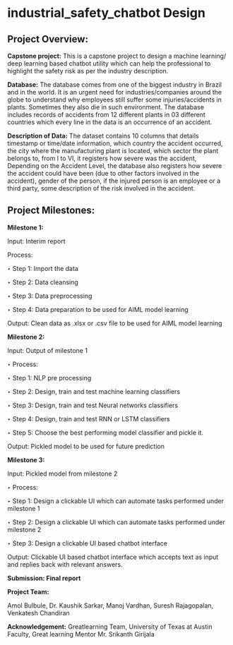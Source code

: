 # industrial_safety_chatbot Design
## Project Overview:

**Capstone project:**
This is a capstone project to design a machine learning/ deep learning based chatbot utility which can help the professional to highlight the safety risk as per the industry description.


**Database:** The database comes from one of the biggest industry in Brazil and in the world. It is an urgent need for industries/companies around the
globe to understand why employees still suffer some injuries/accidents in plants. Sometimes they also die in such environment. The database includes records of accidents from 12 different plants in 03 different countries which every line in the data is an
occurrence of an accident.


**Description of Data:** The dataset contains 10 columns that details  timestamp or time/date information, which country the accident occurred, the city where the manufacturing plant is located, which sector the plant belongs to, from I to VI, it registers how severe was the accident,  Depending on the Accident Level, the database also registers how severe the accident could have been (due to other factors involved in the accident), gender of the person, if the injured person is an employee or a third party, some description of the risk involved in the accident.

## Project Milestones:


**Milestone 1:**


Input: Interim report


Process:


‣ Step 1: Import the data


‣ Step 2: Data cleansing


‣ Step 3: Data preprocessing


‣ Step 4: Data preparation to be used for AIML model learning


Output: Clean data as .xlsx or .csv file to be used for AIML model learning


**Milestone 2:**


Input: Output of milestone 1


‣ Process:


‣ Step 1: NLP pre processing


‣ Step 2: Design, train and test machine learning classifiers


‣ Step 3: Design, train and test Neural networks classifiers


‣ Step 4: Design, train and test RNN or LSTM classifiers


‣ Step 5: Choose the best performing model classifier and pickle it.


Output: Pickled model to be used for future prediction


**Milestone 3:**


Input: Pickled model from milestone 2


‣ Process:


‣ Step 1: Design a clickable UI which can automate tasks performed under milestone 1


‣ Step 2: Design a clickable UI which can automate tasks performed under milestone 2


‣ Step 3: Design a clickable UI based chatbot interface


Output: Clickable UI based chatbot interface which accepts text as input and replies back with relevant answers.


**Submission: Final report**


**Project Team:**

Amol Bulbule,
Dr. Kaushik Sarkar,
Manoj Vardhan,
Suresh Rajagopalan,
Venkatesh Chandiran


**Acknowledgement:**
Greatlearning Team,
University of Texas at Austin Faculty,
Great learning Mentor Mr. Srikanth Girijala


